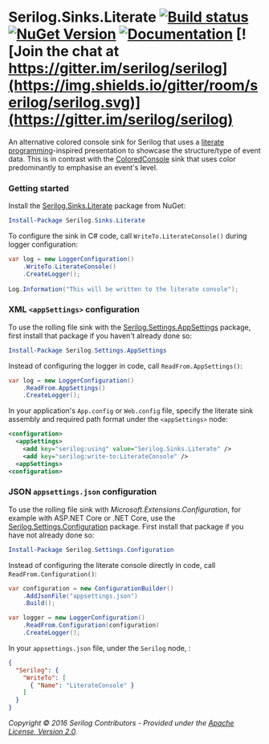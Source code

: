 # Serilog.Sinks.Literate [![Build status](https://ci.appveyor.com/api/projects/status/nrj4s6rbgtf4210m?svg=true)](https://ci.appveyor.com/project/serilog/serilog-sinks-literate) [![NuGet Version](http://img.shields.io/nuget/v/Serilog.Sinks.Literate.svg?style=flat)](https://www.nuget.org/packages/Serilog.Sinks.Literate/) [![Documentation](https://img.shields.io/badge/docs-wiki-yellow.svg)](https://github.com/serilog/serilog/wiki) [![Join the chat at https://gitter.im/serilog/serilog](https://img.shields.io/gitter/room/serilog/serilog.svg)](https://gitter.im/serilog/serilog)

An alternative colored console sink for Serilog that uses a [literate programming](http://en.wikipedia.org/wiki/Literate_programming)-inspired presentation to showcase the structure/type of event data.  This is in contrast with the [ColoredConsole](https://github.com/serilog/serilog-sinks-coloredconsole) sink that uses color predominantly to emphasise an event's level.

### Getting started

Install the [Serilog.Sinks.Literate](https://nuget.org/packages/serilog.sinks.literate) package from NuGet:

```powershell
Install-Package Serilog.Sinks.Literate
```

To configure the sink in C# code, call `WriteTo.LiterateConsole()` during logger configuration:

```csharp
var log = new LoggerConfiguration()
    .WriteTo.LiterateConsole()
    .CreateLogger();
    
Log.Information("This will be written to the literate console");
```

### XML `<appSettings>` configuration

To use the rolling file sink with the [Serilog.Settings.AppSettings](https://github.com/serilog/serilog-settings-appsettings) package, first install that package if you haven't already done so:

```powershell
Install-Package Serilog.Settings.AppSettings
```

Instead of configuring the logger in code, call `ReadFrom.AppSettings()`:

```csharp
var log = new LoggerConfiguration()
    .ReadFrom.AppSettings()
    .CreateLogger();
```

In your application's `App.config` or `Web.config` file, specify the literate sink assembly and required path format under the `<appSettings>` node:

```xml
<configuration>
  <appSettings>
    <add key="serilog:using" value="Serilog.Sinks.Literate" />
    <add key="serilog:write-to:LiterateConsole" />
  <appSettings>
<configuration>
```


### JSON `appsettings.json` configuration

To use the rolling file sink with _Microsoft.Extensions.Configuration_, for example with ASP.NET Core or .NET Core, use the [Serilog.Settings.Configuration](https://github.com/serilog/serilog-settings-configuration) package. First install that package if you have not already done so:

```powershell
Install-Package Serilog.Settings.Configuration
```

Instead of configuring the literate console directly in code, call `ReadFrom.Configuration()`:

```csharp
var configuration = new ConfigurationBuilder()
    .AddJsonFile("appsettings.json")
    .Build();

var logger = new LoggerConfiguration()
    .ReadFrom.Configuration(configuration)
    .CreateLogger();
```

In your `appsettings.json` file, under the `Serilog` node, :

```json
{
  "Serilog": {
    "WriteTo": [
      { "Name": "LiterateConsole" }
    ]
  }
}
```

_Copyright &copy; 2016 Serilog Contributors - Provided under the [Apache License, Version 2.0](http://apache.org/licenses/LICENSE-2.0.html)._


